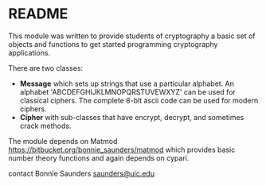 # README #

This module was written to provide students of cryptography a basic set of objects and functions to get started programming cryptography applications.

There are two classes: 

+ **Message** which sets up strings that use a particular alphabet. 
  An alphabet 'ABCDEFGHIJKLMNOPQRSTUVEWXYZ' can be used for classical ciphers.  The complete 8-bit ascii code 
  can be used for modern ciphers.
+ **Cipher** with sub-classes that have encrypt, decrypt, and sometimes crack methods. 

The module depends on Matmod <https://bitbucket.org/bonnie_saunders/matmod> which provides basic number theory functions and again depends on cypari.

contact Bonnie Saunders <saunders@uic.edu>